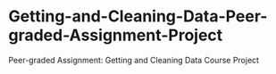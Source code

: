 # Getting-and-Cleaning-Data-Peer-graded-Assignment-Project
Peer-graded Assignment: Getting and Cleaning Data Course Project
